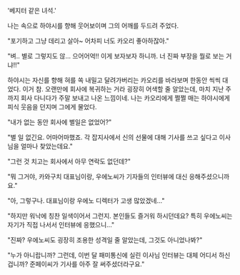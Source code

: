 '베지터 같은 녀석.' 

나는 속으로 하야시를 향해 웃어보이며 그의 어깨를 두드려 주었다. 

"포기하고 그냥 데리고 살아~ 어차피 너도 카오리 좋아하잖아." 

"벼.. 별로 그렇지도 않... 으어어억!! 이게 보자보자 하니까. 너 진짜 부장을 뭘로 보는 거냐!!" 

하야시는 자신를 향해 혀를 쏙 내밀고 달려가버리는 카오리를 바라보며 한동안 씩씩 대었다. 이거 참. 오랜만에 회사에 복귀하는 거라 굉장히 어색할 줄 알았는데, 마치 지난 주까지 회사 다니다가 주말 보내고 나온 느낌이네. 
나는 카오리에게 쩔쩔 매는 하야시에게 피식 웃음을 던지며 그에게 물었다. 

"내가 없는 동안 회사에 별일은 없었어?" 

"별 일 없긴요. 어마어마했죠. 각 잡지사에서 신의 선물에 대해 기사를 쓰고 싶다고 이사님을 얼마나 찾았는데요." 

"그런 것 치고는 회사에서 아무 연락도 없던데?" 

"뭐 그거야, 카와구치 대표님이랑, 우에노씨가 기자들의 인터뷰에 대신 응해주셨으니까요." 

"아, 그렇구나. 대표님이랑 우에노 디렉터가 고생 많았겠네..." 

"하지만 워낙에 칭찬 일색이어서 그런지. 본인들도 즐거워 하시던데요? 특히 우에노씨는 자기가 직접 나서서 인터뷰에 응했으니..." 

"진짜? 우에노씨도 굉장히 조용한 성격일 줄 알았는데, 그것도 아니었나봐?" 

"누가 아니랍니까? 그런데, 이번 달 패미통신에 실린 이사님 인터뷰는 대체 어디서 하신 겁니까? 준페이씨가 기사를 아주 잘 써주셨더라구요." 